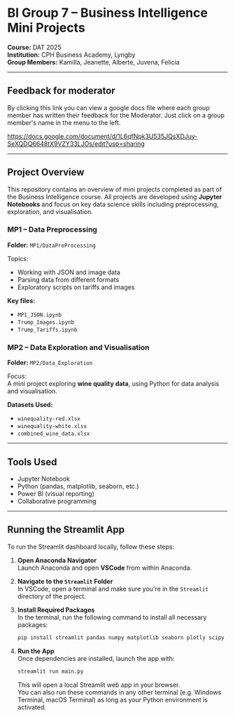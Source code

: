 # BI Group 7 – Business Intelligence Mini Projects

**Course:** DAT 2025  
**Institution:** CPH Business Academy, Lyngby  
**Group Members:** Kamilla, Jeanette, Alberte, Juvena, Felicia

---

## Feedback for moderator 
By clicking this link you can view a google docs file where each group member has written their feedback for the Moderator. Just click on a group member's name in the menu to the left.

https://docs.google.com/document/d/1L6qfNpk3U535JQsXDJuy-SeXQDQ6648tX9VZY33LJOs/edit?usp=sharing

---

## Project Overview

This repository contains an overview of mini projects completed as part of the Business Intelligence course. All projects are developed using **Jupyter Notebooks** and focus on key data science skills including preprocessing, exploration, and visualisation.

### MP1 – Data Preprocessing

**Folder:** `MP1/DataPreProcessing`

Topics:
- Working with JSON and image data
- Parsing data from different formats
- Exploratory scripts on tariffs and images

**Key files:**
- `MP1_JSON.ipynb`
- `Trump_Images.ipynb`
- `Trump_Tariffs.ipynb`

### MP2 – Data Exploration and Visualisation

**Folder:** `MP2/Data_Exploration`

Focus:  
A mini project exploring **wine quality data**, using Python for data analysis and visualisation.

**Datasets Used:**
- `winequality-red.xlsx`
- `winequality-white.xlsx`
- `combined_wine_data.xlsx`

---

## Tools Used

- Jupyter Notebook  
- Python (pandas, matplotlib, seaborn, etc.)  
- Power BI (visual reporting)
- Collaborative programming

---

## Running the Streamlit App

To run the Streamlit dashboard locally, follow these steps:

1. **Open Anaconda Navigator**  
   Launch Anaconda and open **VSCode** from within Anaconda.

2. **Navigate to the `Streamlit` Folder**  
   In VSCode, open a terminal and make sure you're in the `Streamlit` directory of the project.

3. **Install Required Packages**  
   In the terminal, run the following command to install all necessary packages:

   ```bash
   pip install streamlit pandas numpy matplotlib seaborn plotly scipy scikit-learn requests beautifulsoup4 transformers
   ```

4. **Run the App**  
   Once dependencies are installed, launch the app with:

   ```bash
   streamlit run main.py
   ```

   This will open a local Streamlit web app in your browser.  
   You can also run these commands in any other terminal (e.g. Windows Terminal, macOS Terminal) as long as your Python environment is activated.
